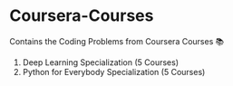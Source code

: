 # Coursera-Courses
Contains the Coding Problems from Coursera Courses 📚

1. Deep Learning Specialization (5 Courses)
2. Python for Everybody Specialization (5 Courses)
